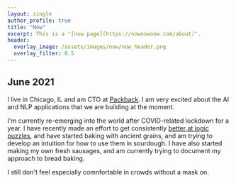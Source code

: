 ```yaml
---
layout: single
author_profile: true
title: "Now"
excerpt: This is a "[now page](https://nownownow.com/about)".
header:
  overlay_image: /assets/images/now/now_header.png
  overlay_filter: 0.5
---
```


## June 2021

I live in Chicago, IL and am CTO at [Packback](https://packback.co).  I am very excited about the AI and NLP applications that we are building at the moment.

I'm currently re-emerging into the world after COVID-related lockdown for a year.  I have recently made an effort to get consistently [better at logic puzzles](/blog/learning-sudoku/), and have started baking with ancient grains, and am trying to develop an intuition for how to use them in sourdough.  I have also started making my own fresh sausages, and am currently trying to document my approach to bread baking.

I still don't feel especially comnfortable in crowds without a mask on.
